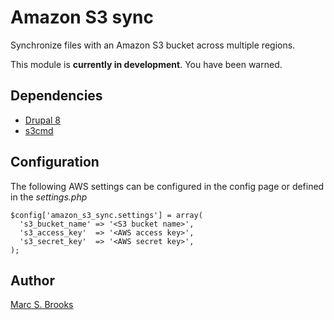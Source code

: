 # Amazon S3 sync

Synchronize files with an Amazon S3 bucket across multiple regions.

This module is **currently in development**.  You have been warned.

## Dependencies

- [Drupal 8](https://www.drupal.org)
- [s3cmd](https://github.com/s3tools/s3cmd)

## Configuration

The following AWS settings can be configured in the config page or defined in the _settings.php_
```
$config['amazon_s3_sync.settings'] = array(
  's3_bucket_name' => '<S3 bucket name>',
  's3_access_key'  => '<AWS access key>',
  's3_secret_key'  => '<AWS secret key>',
);
```

## Author

[Marc S. Brooks](https://github.com/nuxy)

